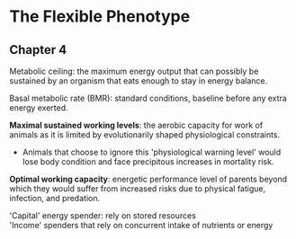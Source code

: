 # The Flexible Phenotype

## Chapter 4

Metabolic ceiling: the maximum energy output that can possibly be sustained by an organism that eats enough to stay in energy balance.

Basal metabolic rate (BMR): standard conditions, baseline before any extra energy exerted.

**Maximal sustained working levels**: the aerobic capacity for work of animals as it is limited by evolutionarily shaped physiological constraints.  
- Animals that choose to ignore this 'physiological warning level' would lose body condition and face precipitous increases in mortality risk.

**Optimal working capacity**: energetic performance level of parents beyond which they would suffer from increased risks due to physical fatigue, infection, and predation.

'Capital' energy spender: rely on stored resources  
'Income' spenders that rely on concurrent intake of nutrients or energy
